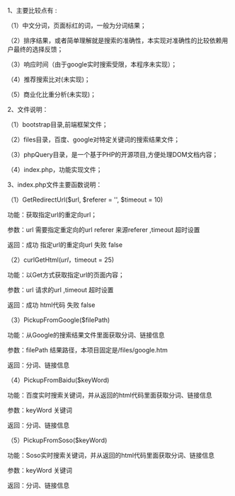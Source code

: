 1、主要比较点有 :

（1）中文分词，页面标红的词，一般为分词结果；

（2）排序结果，或者简单理解就是搜索的准确性，本实现对准确性的比较依赖用户最终的选择反馈；

（3）响应时间（由于google实时搜索受限，本程序未实现）；

（4）推荐搜索比对(未实现)；

（5）商业化比重分析(未实现)；



2、文件说明：

（1）bootstrap目录,前端框架文件；

（2）files目录，百度、google对特定关键词的搜索结果文件；

（3）phpQuery目录，是一个基于PHP的开源项目,方便处理DOM文档内容；

（4）index.php，功能实现文件；



3、index.php文件主要函数说明：

（1）GetRedirectUrl($url, $referer = '', $timeout = 10)

功能：获取指定url的重定向url；

参数：url 需要指定重定向的url referer 来源referer ,timeout 超时设置

返回：成功 指定url的重定向url 失败 false

（2）curlGetHtml($url，$timeout = 25)

功能：以Get方式获取指定url的页面内容；

参数：url 请求的url ,timeout 超时设置

 返回：成功 html代码 失败 false

（3）PickupFromGoogle($filePath)

功能：从Google的搜索结果文件里面获取分词、链接信息

参数：filePath 结果路径，本项目固定是/files/google.htm

返回：分词、链接信息

（4）PickupFromBaidu($keyWord)

功能：百度实时搜索关键词，并从返回的html代码里面获取分词、链接信息

参数：keyWord 关键词

返回：分词、链接信息

（5）PickupFromSoso($keyWord)

功能：Soso实时搜索关键词，并从返回的html代码里面获取分词、链接信息

参数：keyWord 关键词

返回：分词、链接信息
